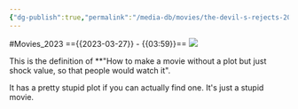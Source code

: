 ```yaml
---
{"dg-publish":true,"permalink":"/media-db/movies/the-devil-s-rejects-2005/","title":"The Devil's Rejects","tags":["mediaDB/tv/movie"]}
---
```


#Movies_2023 
=={{2023-03-27}} - {{03:59}}==
<img src="https://m.media-amazon.com/images/M/MV5BZGU4NWMxZTQtNjYwYy00Mjg1LTg4YjQtYTk5M2ZhNTFiMzAxXkEyXkFqcGdeQXVyMTQxNzMzNDI@._V1_SX300.jpg">

This is the definition of **"How to make a movie without a plot but just shock value, so that people would watch it".

It has a pretty stupid plot if you can actually find one. It's just a stupid movie.